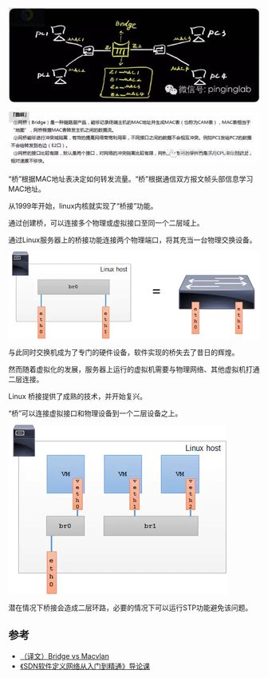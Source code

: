 ![](/static/images/2211/p001.jpeg)

![](/static/images/2211/p002.jpeg)

“桥”根据MAC地址表决定如何转发流量。“桥”根据通信双方报文帧头部信息学习MAC地址。

从1999年开始，linux内核就实现了“桥接”功能。

通过创建桥，可以连接多个物理或虚拟接口至同一个二层域上。

通过Linux服务器上的桥接功能连接两个物理端口，将其充当一台物理交换设备。

![](/static/images/2211/p003.webp)

与此同时交换机成为了专门的硬件设备，软件实现的桥失去了昔日的辉煌。

然而随着虚拟化的发展，服务器上运行的虚拟机需要与物理网络、其他虚拟机打通二层连接。

Linux 桥接提供了成熟的技术，并开始复兴。

“桥”可以连接虚拟接口和物理设备到一个二层设备之上。

![](/static/images/2211/p004.webp)

潜在情况下桥接会造成二层环路，必要的情况下可以运行STP功能避免该问题。

## 参考

- [（译文）Bridge vs Macvlan](https://www.jianshu.com/p/ee7d9c8b4492)
- [《SDN软件定义网络从入门到精通》导论课](https://mp.weixin.qq.com/s?__biz=MjM5MTM3MzIzMg==&mid=209513316&idx=1&sn=e5dbd9a2ccccb88d0ee5c4d5790699c1#rd)